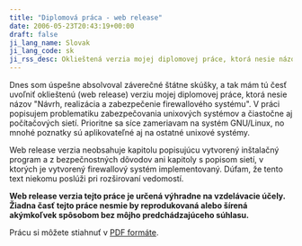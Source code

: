 ```yaml
---
title: "Diplomová práca - web release"
date: 2006-05-23T20:43:19+00:00
draft: false
ji_lang_name: Slovak
ji_lang_code: sk
ji_rss_desc: Oklieštená verzia mojej diplomovej práce, ktorá nesie názov "Návrh, realizácia a zabezpečenie firewallového systému".
---
```


Dnes som úspešne absolvoval záverečné štátne skúšky, a tak mám tú česť uvoľniť oklieštenú (web release) verziu mojej diplomovej práce, ktorá nesie názov "Návrh, realizácia a zabezpečenie firewallového systému". 
V práci popisujem problematiku zabezpečovania unixových systémov a čiastočne aj počítačových sietí. 
Prioritne sa síce zameriavam na systém GNU/Linux, no mnohé poznatky sú aplikovateľné aj na ostatné unixové systémy.

Web release verzia neobsahuje kapitolu popisujúcu vytvorený inštalačný program a z bezpečnostných dôvodov ani kapitoly s popisom sietí, v ktorých je vytvorený firewallový systém implementovaný. 
Dúfam, že tento text niekomu poslúži pri rozširovaní vedomostí.

**Web release verzia tejto práce je určená výhradne na vzdelávacie účely. Žiadna časť tejto práce nesmie by reprodukovaná alebo šírená akýmkoľvek spôsobom bez môjho predchádzajúceho súhlasu.**

Prácu si môžete stiahnuť v [PDF formáte][1].

[1]: ING.pdf 
